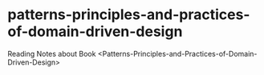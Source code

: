 # patterns-principles-and-practices-of-domain-driven-design
Reading Notes about Book &lt;Patterns-Principles-and-Practices-of-Domain-Driven-Design>
